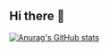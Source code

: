 ## Hi there 👋


[![Anurag's GitHub stats](https://github-readme-stats.vercel.app/api?username=Sierraki)](https://github.com/anuraghazra/github-readme-stats)


<!--START_SECTION:waka-->
<!--END_SECTION:waka-->
